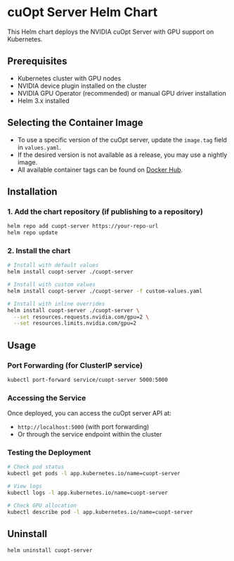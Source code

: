 # cuOpt Server Helm Chart

This Helm chart deploys the NVIDIA cuOpt Server with GPU support on Kubernetes.

## Prerequisites

- Kubernetes cluster with GPU nodes
- NVIDIA device plugin installed on the cluster
- NVIDIA GPU Operator (recommended) or manual GPU driver installation
- Helm 3.x installed

## Selecting the Container Image

- To use a specific version of the cuOpt server, update the `image.tag` field in `values.yaml`.
- If the desired version is not available as a release, you may use a nightly image.
- All available container tags can be found on [Docker Hub](https://hub.docker.com/r/nvidia/cuopt/tags).
## Installation

### 1. Add the chart repository (if publishing to a repository)
```bash
helm repo add cuopt-server https://your-repo-url
helm repo update
```

### 2. Install the chart
```bash
# Install with default values
helm install cuopt-server ./cuopt-server

# Install with custom values
helm install cuopt-server ./cuopt-server -f custom-values.yaml

# Install with inline overrides
helm install cuopt-server ./cuopt-server \
  --set resources.requests.nvidia.com/gpu=2 \
  --set resources.limits.nvidia.com/gpu=2
```

## Usage

### Port Forwarding (for ClusterIP service)
```bash
kubectl port-forward service/cuopt-server 5000:5000
```

### Accessing the Service
Once deployed, you can access the cuOpt server API at:
- `http://localhost:5000` (with port forwarding)
- Or through the service endpoint within the cluster

### Testing the Deployment
```bash
# Check pod status
kubectl get pods -l app.kubernetes.io/name=cuopt-server

# View logs
kubectl logs -l app.kubernetes.io/name=cuopt-server

# Check GPU allocation
kubectl describe pod -l app.kubernetes.io/name=cuopt-server
```

## Uninstall

```bash
helm uninstall cuopt-server